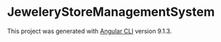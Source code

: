 # JeweleryStoreManagementSystem

This project was generated with [Angular CLI](https://github.com/angular/angular-cli) version 9.1.3.
